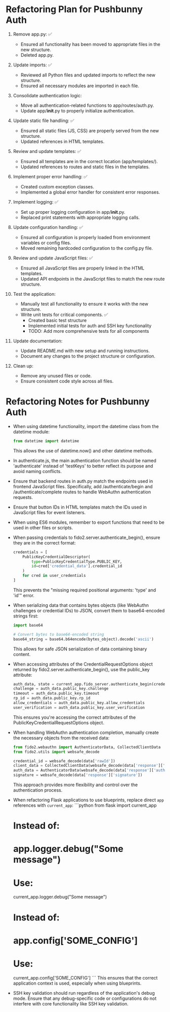 # Refactoring Plan for Pushbunny Auth

1. Remove app.py: ✅
   - Ensured all functionality has been moved to appropriate files in the new structure.
   - Deleted app.py.

2. Update imports: ✅
   - Reviewed all Python files and updated imports to reflect the new structure.
   - Ensured all necessary modules are imported in each file.

3. Consolidate authentication logic:
   - Move all authentication-related functions to app/routes/auth.py.
   - Update app/__init__.py to properly initialize authentication.

4. Update static file handling: ✅
   - Ensured all static files (JS, CSS) are properly served from the new structure.
   - Updated references in HTML templates.

5. Review and update templates: ✅
   - Ensured all templates are in the correct location (app/templates/).
   - Updated references to routes and static files in the templates.

6. Implement proper error handling: ✅
   - Created custom exception classes.
   - Implemented a global error handler for consistent error responses.

7. Implement logging: ✅
   - Set up proper logging configuration in app/__init__.py.
   - Replaced print statements with appropriate logging calls.

8. Update configuration handling: ✅
   - Ensured all configuration is properly loaded from environment variables or config files.
   - Moved remaining hardcoded configuration to the config.py file.

9. Review and update JavaScript files: ✅
   - Ensured all JavaScript files are properly linked in the HTML templates.
   - Updated API endpoints in the JavaScript files to match the new route structure.

10. Test the application:
    - Manually test all functionality to ensure it works with the new structure.
    - Write unit tests for critical components. ✅
      - Created basic test structure
      - Implemented initial tests for auth and SSH key functionality
      - TODO: Add more comprehensive tests for all components

11. Update documentation:
    - Update README.md with new setup and running instructions.
    - Document any changes to the project structure or configuration.

12. Clean up:
    - Remove any unused files or code.
    - Ensure consistent code style across all files.

# Refactoring Notes for Pushbunny Auth

- When using datetime functionality, import the datetime class from the datetime module:
  ```python
  from datetime import datetime
  ```
  This allows the use of datetime.now() and other datetime methods.

- In authenticate.js, the main authentication function should be named 'authenticate' instead of 'testKeys' to better reflect its purpose and avoid naming conflicts.

- Ensure that backend routes in auth.py match the endpoints used in frontend JavaScript files. Specifically, add /authenticate/begin and /authenticate/complete routes to handle WebAuthn authentication requests.

- Ensure that button IDs in HTML templates match the IDs used in JavaScript files for event listeners.

- When using ES6 modules, remember to export functions that need to be used in other files or scripts.

- When passing credentials to fido2.server.authenticate_begin(), ensure they are in the correct format:
  ```python
  credentials = [
      PublicKeyCredentialDescriptor(
          type=PublicKeyCredentialType.PUBLIC_KEY,
          id=cred['credential_data'].credential_id
      )
      for cred in user_credentials
  ]
  ```
  This prevents the "missing required positional arguments: 'type' and 'id'" error.

- When serializing data that contains bytes objects (like WebAuthn challenges or credential IDs) to JSON, convert them to base64-encoded strings first:
  ```python
  import base64
  
  # Convert bytes to base64-encoded string
  base64_string = base64.b64encode(bytes_object).decode('ascii')
  ```
  This allows for safe JSON serialization of data containing binary content.

- When accessing attributes of the CredentialRequestOptions object returned by fido2.server.authenticate_begin(), use the public_key attribute:
  ```python
  auth_data, state = current_app.fido_server.authenticate_begin(credentials)
  challenge = auth_data.public_key.challenge
  timeout = auth_data.public_key.timeout
  rp_id = auth_data.public_key.rp_id
  allow_credentials = auth_data.public_key.allow_credentials
  user_verification = auth_data.public_key.user_verification
  ```
  This ensures you're accessing the correct attributes of the PublicKeyCredentialRequestOptions object.

- When handling WebAuthn authentication completion, manually create the necessary objects from the received data:
  ```python
  from fido2.webauthn import AuthenticatorData, CollectedClientData
  from fido2.utils import websafe_decode

  credential_id = websafe_decode(data['rawId'])
  client_data = CollectedClientData(websafe_decode(data['response']['clientDataJSON']))
  auth_data = AuthenticatorData(websafe_decode(data['response']['authenticatorData']))
  signature = websafe_decode(data['response']['signature'])
  ```
  This approach provides more flexibility and control over the authentication process.

- When refactoring Flask applications to use blueprints, replace direct `app` references with `current_app`:  ```python
  from flask import current_app

  # Instead of:
  # app.logger.debug("Some message")
  # Use:
  current_app.logger.debug("Some message")

  # Instead of:
  # app.config['SOME_CONFIG']
  # Use:
  current_app.config['SOME_CONFIG']  ```
  This ensures that the correct application context is used, especially when using blueprints.

- SSH key validation should run regardless of the application's debug mode. Ensure that any debug-specific code or configurations do not interfere with core functionality like SSH key validation.

